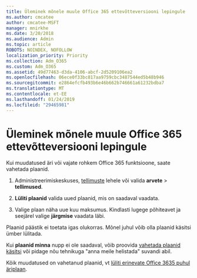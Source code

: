 ```yaml
---
title: Üleminek mõnele muule Office 365 ettevõtteversiooni lepingule
ms.author: cmcatee
author: cmcatee-MSFT
manager: mnirkhe
ms.date: 3/20/2018
ms.audience: Admin
ms.topic: article
ROBOTS: NOINDEX, NOFOLLOW
localization_priority: Priority
ms.collection: Adm_O365
ms.custom: Adm_O365
ms.assetid: 49d77463-d3da-4106-abcf-2d5209106ea2
ms.openlocfilehash: 06ece0f33bc817aa9759cbc3487544ed5b48b946
ms.sourcegitcommit: e2864efcfb493b6e46b662b746661a61232bdba7
ms.translationtype: MT
ms.contentlocale: et-EE
ms.lasthandoff: 01/24/2019
ms.locfileid: "29465981"
---
```

# <a name="switch-to-a-different-office-365-for-business-plan"></a>Üleminek mõnele muule Office 365 ettevõtteversiooni lepingule

Kui muudatused äri või vajate rohkem Office 365 funktsioone, saate vahetada plaanid.
  
1. Administreerimiskeskuses, [tellimuste](https://go.microsoft.com/fwlink/p/?linkid=842054) lehele või valida **arvete** \> **tellimused**.
    
2. **Lüliti plaanid** valida uued plaanid, mis on saadaval vaadata. 
    
3. Valige plaan näha uue kuu maksumus. Kindlasti lugege põhiteavet ja seejärel valige **järgmise** vaadata läbi. 
    
Plaanid päästik ei toetata igas olukorras. Mõnel juhul võib olla plaanid käsitsi ümber lülitada.
  
Kui **plaanid minna** nupp ei ole saadaval, võib proovida [vahetada plaanid käsitsi](https://support.office.com/article/eb0d0680-5677-41a0-8c46-4b9d47f1c209) või pidage nõu tehnikuga "anna meile helistada" suvandi abil. 
  
Kõik muudatused on vahetanud plaanid, vt [lüliti erinevate Office 3635 puhul äriplaan](https://support.office.com/article/49d77463-d3da-4106-abcf-2d5209106ea2).
  


